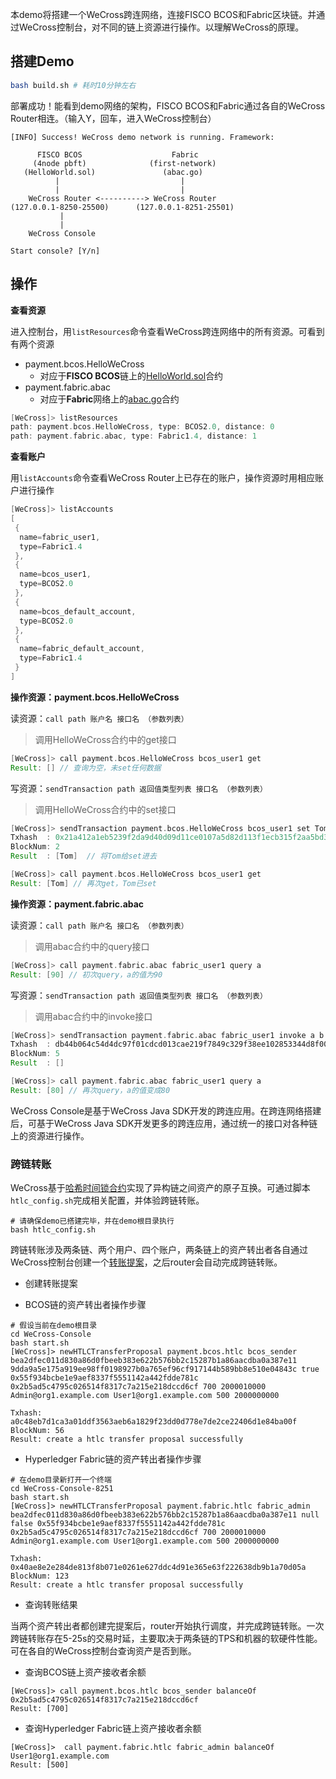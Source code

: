 本demo将搭建一个WeCross跨连网络，连接FISCO BCOS和Fabric区块链。并通过WeCross控制台，对不同的链上资源进行操作。以理解WeCross的原理。

## 搭建Demo

``` bash
bash build.sh # 耗时10分钟左右
```

部署成功！能看到demo网络的架构，FISCO BCOS和Fabric通过各自的WeCross Router相连。（输入Y，回车，进入WeCross控制台）

``` 
[INFO] Success! WeCross demo network is running. Framework:

      FISCO BCOS                    Fabric
     (4node pbft)              (first-network)
   (HelloWorld.sol)               (abac.go)
          |                           |
          |                           |
    WeCross Router <----------> WeCross Router
(127.0.0.1-8250-25500)      (127.0.0.1-8251-25501)
           |
           |
    WeCross Console

Start console? [Y/n]
```

## 操作

**查看资源**

进入控制台，用`listResources`命令查看WeCross跨连网络中的所有资源。可看到有两个资源

* payment.bcos.HelloWeCross
  * 对应于**FISCO BCOS**链上的[HelloWorld.sol](https://github.com/FISCO-BCOS/console/blob/master/contracts/solidity/HelloWorld.sol)合约
* payment.fabric.abac
  * 对应于**Fabric**网络上的[abac.go](https://github.com/hyperledger/fabric-samples/blob/v1.4.4/chaincode/abac/go/abac.go)合约

``` groovy
[WeCross]> listResources
path: payment.bcos.HelloWeCross, type: BCOS2.0, distance: 0
path: payment.fabric.abac, type: Fabric1.4, distance: 1
```

**查看账户**

用`listAccounts`命令查看WeCross Router上已存在的账户，操作资源时用相应账户进行操作

``` groovy
[WeCross]> listAccounts
[
 {
  name=fabric_user1,
  type=Fabric1.4
 },
 {
  name=bcos_user1,
  type=BCOS2.0
 },
 {
  name=bcos_default_account,
  type=BCOS2.0
 },
 {
  name=fabric_default_account,
  type=Fabric1.4
 }
]
```



**操作资源：payment.bcos.HelloWeCross**

读资源：`call path 账户名 接口名 （参数列表）`

> 调用HelloWeCross合约中的get接口

``` groovy
[WeCross]> call payment.bcos.HelloWeCross bcos_user1 get
Result: [] // 查询为空，未set任何数据
```

写资源：`sendTransaction path 返回值类型列表 接口名 （参数列表）`

> 调用HelloWeCross合约中的set接口

``` groovy
[WeCross]> sendTransaction payment.bcos.HelloWeCross bcos_user1 set Tom
Txhash  : 0x21a412a1eb5239f2da9d40d09d11ce0107a5d82d113f1ecb315f2aa5bd3cc0cd
BlockNum: 2
Result  : [Tom]  // 将Tom给set进去

[WeCross]> call payment.bcos.HelloWeCross bcos_user1 get
Result: [Tom] // 再次get，Tom已set
```

**操作资源：payment.fabric.abac**

读资源：`call path 账户名 接口名 （参数列表）`

> 调用abac合约中的query接口

``` groovy
[WeCross]> call payment.fabric.abac fabric_user1 query a
Result: [90] // 初次query，a的值为90
```

写资源：`sendTransaction path 返回值类型列表 接口名 （参数列表）`

> 调用abac合约中的invoke接口

``` groovy
[WeCross]> sendTransaction payment.fabric.abac fabric_user1 invoke a b 10
Txhash  : db44b064c54d4dc97f01cdcd013cae219f7849c329f38ee102853344d8f0004d
BlockNum: 5
Result  : [] 

[WeCross]> call payment.fabric.abac fabric_user1 query a
Result: [80] // 再次query，a的值变成80
```

WeCross Console是基于WeCross Java SDK开发的跨连应用。在跨连网络搭建后，可基于WeCross Java SDK开发更多的跨连应用，通过统一的接口对各种链上的资源进行操作。

### 跨链转账

WeCross基于[哈希时间锁合约](../routine/htlc.html)实现了异构链之间资产的原子互换。可通过脚本`htlc_config.sh`完成相关配置，并体验跨链转账。

```shell
# 请确保demo已搭建完毕，并在demo根目录执行
bash htlc_config.sh
```

跨链转账涉及两条链、两个用户、四个账户，两条链上的资产转出者各自通过WeCross控制台创建一个[转账提案](../routine/htlc.html)，之后router会自动完成跨链转账。

* 创建转账提案
- BCOS链的资产转出者操作步骤

```shell
# 假设当前在demo根目录
cd WeCross-Console
bash start.sh
[WeCross]> newHTLCTransferProposal payment.bcos.htlc bcos_sender bea2dfec011d830a86d0fbeeb383e622b576bb2c15287b1a86aacdba0a387e11 9dda9a5e175a919ee98ff0198927b0a765ef96cf917144b589bb8e510e04843c true 0x55f934bcbe1e9aef8337f5551142a442fdde781c 0x2b5ad5c4795c026514f8317c7a215e218dccd6cf 700 2000010000 Admin@org1.example.com User1@org1.example.com 500 2000000000

Txhash: a0c48eb7d1ca3a01ddf3563aeb6a1829f23dd0d778e7de2ce22406d1e84ba00f
BlockNum: 56
Result: create a htlc transfer proposal successfully
```

- Hyperledger Fabric链的资产转出者操作步骤

```shell
# 在demo目录新打开一个终端
cd WeCross-Console-8251
bash start.sh
[WeCross]> newHTLCTransferProposal payment.fabric.htlc fabric_admin bea2dfec011d830a86d0fbeeb383e622b576bb2c15287b1a86aacdba0a387e11 null false 0x55f934bcbe1e9aef8337f5551142a442fdde781c 0x2b5ad5c4795c026514f8317c7a215e218dccd6cf 700 2000010000 Admin@org1.example.com User1@org1.example.com 500 2000000000

Txhash: 0x40ae8e2e284de813f8b071e0261e627ddc4d91e365e63f222638db9b1a70d05a
BlockNum: 123
Result: create a htlc transfer proposal successfully
```

* 查询转账结果

当两个资产转出者都创建完提案后，router开始执行调度，并完成跨链转账。一次跨链转账存在5-25s的交易时延，主要取决于两条链的TPS和机器的软硬件性能。可在各自的WeCross控制台查询资产是否到账。

- 查询BCOS链上资产接收者余额
```shell
[WeCross]> call payment.bcos.htlc bcos_sender balanceOf 0x2b5ad5c4795c026514f8317c7a215e218dccd6cf
Result: [700]
```

- 查询Hyperledger Fabric链上资产接收者余额
```shell
[WeCross]>  call payment.fabric.htlc fabric_admin balanceOf User1@org1.example.com
Result: [500]
```
